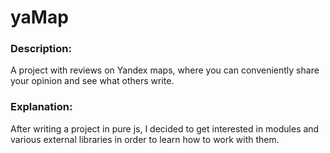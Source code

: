 # yaMap
### Description:
A project with reviews on Yandex maps, where you can conveniently share your opinion and see what others write.

### Explanation:
After writing a project in pure js, I decided to get interested in modules and various external libraries in order 
to learn how to work with them.

